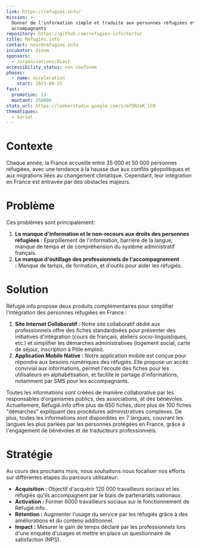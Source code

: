 ```yaml
---
link: https://refugies.info/
mission: >-
  Donner de l'information simple et traduite aux personnes réfugiées et à leurs
  accompagnants
repository: https://github.com/refugies-info/karfur
title: Réfugiés.info
contact: nour@refugies.info
incubator: dinum
sponsors: 
  - /organisations/diair
accessibility_status: non conforme
phases:
  - name: acceleration
    start: 2023-09-25
fast:
  promotion: 13
  montant: 250000
stats_url: https://lookerstudio.google.com/s/mfONJeK_lC0
thematiques:
  - Social
---
```

# **Contexte**

Chaque année, la France accueille entre 35 000 et 50 000 personnes réfugiées, avec une tendance à la hausse due aux conflits géopolitiques et aux migrations liées au changement climatique. Cependant, leur intégration en France est entravée par des obstacles majeurs.

# **Problème**

Ces problèmes sont principalement:

1. **Le manque d'information et le non-recours aux droits des personnes réfugiées :** Éparpillement de l'information, barrière de la langue, manque de temps et de compréhension du système administratif français.
2. **Le manque d'outillage des professionnels de l'accompagnement :** Manque de temps, de formation, et d'outils pour aider les réfugiés.

# **Solution**

Réfugié.info propose deux produits complémentaires pour simplifier l'intégration des personnes réfugiées en France :

1. **Site Internet Collaboratif :** Notre site collaboratif dédié aux professionnels offre des fiches standardisées pour présenter des initiatives d'intégration (cours de français, ateliers socio-linguistiques, etc.) et simplifier les démarches administratives (logement social, carte de séjour, inscription à Pôle emploi).
2. **Application Mobile Native :** Notre application mobile est conçue pour répondre aux besoins numériques des réfugiés. Elle propose un accès convivial aux informations, permet l'écoute des fiches pour les utilisateurs en alphabétisation, et facilite le partage d'informations, notamment par SMS pour les accompagnants.

Toutes les informations sont créées de manière collaborative par les responsables d'organismes publics, des associations, et des bénévoles. Actuellement, Réfugié.info offre plus de 650 fiches, dont plus de 100 fiches "démarches" expliquant des procédures administratives complexes. De plus, toutes les informations sont disponibles en 7 langues, couvrant les langues les plus parlées par les personnes protégées en France, grâce à l'engagement de bénévoles et de traducteurs professionnels.

# **Stratégie**

Au cours des prochains mois, nous souhaitons nous focaliser nos efforts sur différentes étapes du parcours utilisateur:

- **Acquisition :** Objectif d'acquérir 120 000 travailleurs sociaux et les réfugiés qu'ils accompagnent par le biais de partenariats nationaux.
- **Activation :** Former 6000 travailleurs sociaux sur le fonctionnement de Réfugié.info.
- **Rétention :** Augmenter l'usage du service par les réfugiés grâce à des améliorations et du contenu additionnel.
- **Impact :** Mesurer le gain de temps déclaré par les professionnels lors d'une enquête d'usages et mettre en place un questionnaire de satisfaction (NPS).